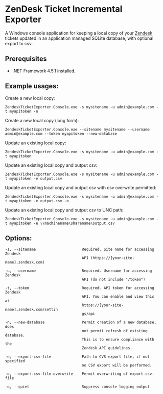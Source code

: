 ZenDesk Ticket Incremental Exporter
===================================

A Windows console application for keeping a local copy of your [Zendesk](http://www.zendesk.com/) tickets updated in an application managed SQLite database, with optional export to csv.

Prerequisites
-------------
- .NET Framework 4.5.1 installed.

Example usages:
---------------
Create a new local copy:

`ZendeskTicketExporter.Console.exe -s mysitename -u admin@example.com -t myapitoken -n`

Create a new local copy (long form):

`ZendeskTicketExporter.Console.exe --sitename mysitename --username admin@example.com --token myapitoken --new-database`

Update an existing local copy:

`ZendeskTicketExporter.Console.exe -s mysitename -u admin@example.com -t myapitoken`

Update an existing local copy and output csv:

`ZendeskTicketExporter.Console.exe -s mysitename -u admin@example.com -t myapitoken -e output.csv`

Update an existing local copy and output csv with csv overwrite permitted:

`ZendeskTicketExporter.Console.exe -s mysitename -u admin@example.com -t myapitoken -e output.csv -o`

Update an existing local copy and output csv to UNC path:

`ZendeskTicketExporter.Console.exe -s mysitename -u admin@example.com -t myapitoken -e \\machinename\sharename\output.csv`

Options:
--------
```
-s, --sitename                     Required. Site name for accessing Zendesk
                                   API (https://[your-site-name].zendesk.com)

-u, --username                     Required. Username for accessing Zendesk
                                   API (do not include "/token")

-t, --token                        Required. API token for accessing Zendesk
                                   API. You can enable and view this at
                                   https://[your-site-name].zendesk.com/settin
                                   gs/api

-n, --new-database                 Permit creation of a new database, does
                                   not permit refresh of existing database.
                                   This is to ensure compliance with the
                                   Zendesk API guidelines.

-e, --export-csv-file              Path to CVS export file, if not specified
                                   no CSV export will be performed.

-o, --export-csv-file-overwrite    Permit overwriting of export-csv-file

-q, --quiet                        Suppress console logging output
```
